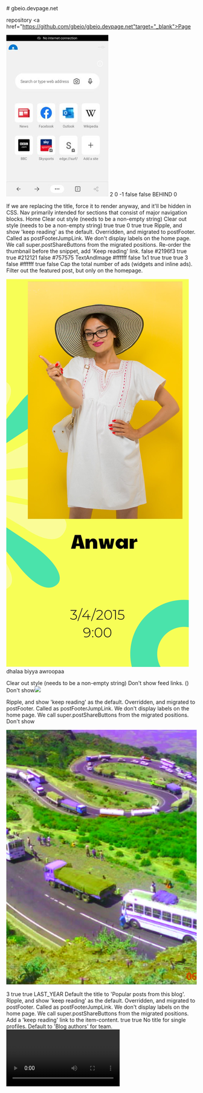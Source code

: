 <!DocType html><head><body># gbeio.devpage.net
repository <a href="https://github.com/gbeio/gbeio.devpage.net"target="_blank">Page</a>
<link rel="stylesheets"href="style.css">

<img src="d.jpg">
2
0 -1 false false BEHIND 0

If we are replacing the title, force it to render anyway, and it'll be hidden in CSS.
Nav primarily intended for sections that consist of major navigation blocks.
 Home
Clear out style (needs to be a non-empty string)
Clear out style (needs to be a non-empty string)
true true 0 true true
Ripple, and show 'keep reading' as the default.
Overridden, and migrated to postFooter. Called as postFooterJumpLink. We don't display labels on the home page. We call super.postShareButtons from the migrated positions. Re-order the thumbnail before the snippet, add 'Keep reading' link.
false #2196f3 true true #212121 false #757575 TextAndImage #ffffff false 1x1 true true true 3 false #ffffff true false Cap the total number of ads (widgets and inline ads). Filter out the featured post, but only on the homepage.
<imges src="img(3).jpg">

<img src="1.jpg">
dhalaa biyya awroopaa

Clear out style (needs to be a non-empty string) Don't show feed links.
()
Don't show<img src="#.jpg">

Ripple, and show 'keep reading' as the default.
Overridden, and migrated to postFooter. Called as postFooterJumpLink. We don't display labels on the home page.
We call super.postShareButtons from the migrated positions.
Don't show

<img src="03-01-12-00-06.jpg">


3 true true LAST_YEAR Default the title to 'Popular posts from this blog'.
Ripple, and show 'keep reading' as the default.
Overridden, and migrated to postFooter. Called as postFooterJumpLink. We don't display labels on the home page. We call super.postShareButtons from the migrated positions. Add a 'keep reading' link to the item-content.
true true
No title for single profiles. Default to 'Blog authors' for team.
<video src="jireenyaa.3gp">
Change link to 'visit profile'
FLAT yyyy true 09/05/2015 false true MONTHLY
Details</body></head>
ALPHA LIST ALL false
Details
